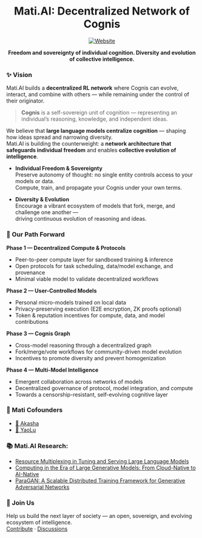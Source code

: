 <div align="center">

  
  # Mati.AI: Decentralized Network of Cognis
  
  [![Website](https://img.shields.io/badge/matiai.xyz-green)](https://matiai.xyz)
</div>
<div align="center">

**Freedom and sovereignty of individual cognition. Diversity and evolution of collective intelligence.**

</div>


### ✨ Vision

Mati.AI builds a **decentralized RL network** where Cognis can evolve, interact, and combine with others — while remaining under the control of their originator.

> **Cognis** is a self-sovereign unit of cognition — representing an individual’s reasoning, knowledge, and independent ideas.  

We believe that **large language models centralize cognition** — shaping how ideas spread and narrowing diversity.  
Mati.AI is building the counterweight: a **network architecture that safeguards individual freedom** and enables **collective evolution of intelligence**.

- **Individual Freedom & Sovereignty**  
  Preserve autonomy of thought: no single entity controls access to your models or data.  
  Compute, train, and propagate your Cognis under your own terms.

- **Diversity & Evolution**  
  Encourage a vibrant ecosystem of models that fork, merge, and challenge one another —  
  driving continuous evolution of reasoning and ideas.


### 🚀 Our Path Forward

**Phase 1 — Decentralized Compute & Protocols**  
- Peer-to-peer compute layer for sandboxed training & inference  
- Open protocols for task scheduling, data/model exchange, and provenance  
- Minimal viable model to validate decentralized workflows  

**Phase 2 — User-Controlled Models**  
- Personal micro-models trained on local data  
- Privacy-preserving execution (E2E encryption, ZK proofs optional)  
- Token & reputation incentives for compute, data, and model contributions  

**Phase 3 — Cognis Graph**  
- Cross-model reasoning through a decentralized graph  
- Fork/merge/vote workflows for community-driven model evolution  
- Incentives to promote diversity and prevent homogenization  

**Phase 4 — Multi-Model Intelligence**  
- Emergent collaboration across networks of models  
- Decentralized governance of protocol, model integration, and compute  
- Towards a censorship-resistant, self-evolving cognitive layer  

### 👥 Mati Cofounders
- [🔗 Akasha](https://akasha.buzz/)
- [🔗 YaoLu](https://yao.lu/)

### 📚 Mati.AI Research:
  - [Resource Multiplexing in Tuning and Serving
Large Language Models](https://usenix.org/system/files/atc25-he-yongjun.pdf)
  - [Computing in the Era of Large Generative Models:
From Cloud-Native to AI-Native](https://yao.lu/ai_native.pdf)
  - [ParaGAN: A Scalable Distributed Training Framework for Generative Adversarial Networks](https://dl.acm.org/doi/10.1145/3698038.3698563)

### 🌱 Join Us
Help us build the next layer of society — an open, sovereign, and evolving ecosystem of intelligence.  
[Contribute](https://github.com/orgs/OpenMati/repositories) · [Discussions](https://github.com/orgs/OpenMati/discussions)

